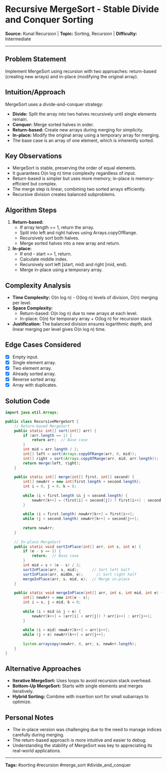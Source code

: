 # Recursive MergeSort - Stable Divide and Conquer Sorting

**Source:** Kunal Recursion | **Topic:** Sorting, Recursion | **Difficulty:** Intermediate

---

## Problem Statement
Implement MergeSort using recursion with two approaches: return-based (creating new arrays) and in-place (modifying the original array).

## Intuition/Approach
MergeSort uses a divide-and-conquer strategy:
- **Divide:** Split the array into two halves recursively until single elements remain.
- **Conquer:** Merge sorted halves in order.
- **Return-based:** Create new arrays during merging for simplicity.
- **In-place:** Modify the original array using a temporary array for merging.
- The base case is an array of one element, which is inherently sorted.

## Key Observations
- MergeSort is stable, preserving the order of equal elements.
- It guarantees O(n log n) time complexity regardless of input.
- Return-based is simpler but uses more memory; in-place is memory-efficient but complex.
- The merge step is linear, combining two sorted arrays efficiently.
- Recursive division creates balanced subproblems.

## Algorithm Steps
1. **Return-based:**
   - If array length == 1, return the array.
   - Split into left and right halves using Arrays.copyOfRange.
   - Recursively sort both halves.
   - Merge sorted halves into a new array and return.
2. **In-place:**
   - If end - start == 1, return.
   - Calculate middle index.
   - Recursively sort left [start, mid) and right [mid, end).
   - Merge in-place using a temporary array.

## Complexity Analysis
- **Time Complexity:** O(n log n) - O(log n) levels of division, O(n) merging per level.
- **Space Complexity:** 
  - Return-based: O(n log n) due to new arrays at each level.
  - In-place: O(n) for temporary array + O(log n) for recursion stack.
- **Justification:** The balanced division ensures logarithmic depth, and linear merging per level gives O(n log n) time.

## Edge Cases Considered
- [x] Empty input.
- [x] Single element array.
- [x] Two element array.
- [x] Already sorted array.
- [x] Reverse sorted array.
- [x] Array with duplicates.

## Solution Code
```java
import java.util.Arrays;

public class RecursiveMergeSort {
    // Return-based MergeSort
    public static int[] sort(int[] arr) {
        if (arr.length == 1) {
            return arr;  // Base case
        }
        int mid = arr.length / 2;
        int[] left = sort(Arrays.copyOfRange(arr, 0, mid));
        int[] right = sort(Arrays.copyOfRange(arr, mid, arr.length));
        return merge(left, right);
    }
    
    public static int[] merge(int[] first, int[] second) {
        int[] newArr = new int[first.length + second.length];
        int i = 0, j = 0, k = 0;
        
        while (i < first.length && j < second.length) {
            newArr[k++] = (first[i] < second[j]) ? first[i++] : second[j++];
        }
        
        while (i < first.length) newArr[k++] = first[i++];
        while (j < second.length) newArr[k++] = second[j++];
        
        return newArr;
    }
    
    // In-place MergeSort
    public static void sortInPlace(int[] arr, int s, int e) {
        if (e - s == 1) {
            return;  // Base case
        }
        int mid = s + (e - s) / 2;
        sortInPlace(arr, s, mid);      // Sort left half
        sortInPlace(arr, midDm, e);      // Sort right half
        mergeInPlace(arr, s, mid, e);  // Merge in-place
    }
    
    public static void mergeInPlace(int[] arr, int s, int mid, int e) {
        int[] newArr = new int[e - s];
        int i = s, j = mid, k = 0;
        
        while (i < mid && j < e) {
            newArr[k++] = (arr[i] < arr[j]) ? arr[i++] : arr[j++];
        }
        
        while (i < mid) newArr[k++] = arr[i++];
        while (j < e) newArr[k++] = arr[j++];
        
        System.arraycopy(newArr, 0, arr, s, newArr.length);
    }
}
```

## Alternative Approaches
- **Iterative MergeSort:** Uses loops to avoid recursion stack overhead.
- **Bottom-Up MergeSort:** Starts with single elements and merges iteratively.
- **Hybrid Sorting:** Combine with insertion sort for small subarrays to optimize.

## Personal Notes
- The in-place version was challenging due to the need to manage indices carefully during merging.
- The return-based approach is more intuitive and easier to debug.
- Understanding the stability of MergeSort was key to appreciating its real-world applications.

---
**Tags:** #sorting #recursion #merge_sort #divide_and_conquer